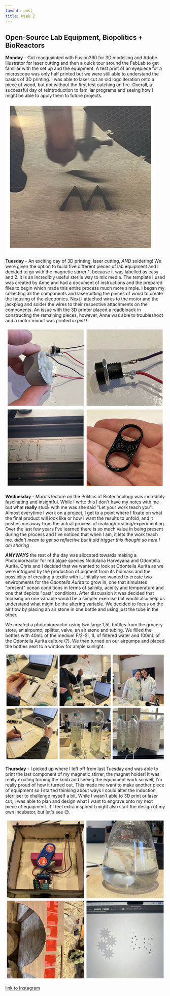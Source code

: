 ```yaml
---
layout: post
title: Week 2
---
```


## Open-Source Lab Equipment, Biopolitics + BioReactors 


**Monday** - Got reacquainted with Fusion360 for 3D modelling and Adobe Illustrator for laser cutting and then a quick tour around the FabLab to get familiar with the set up and the equipment. A test print of an eyepiece for a microscope was only half printed but we were still able to understand the basics of 3D printing. I was able to laser cut an old logo iteration onto a piece of wood, but not without the first test catching on fire. Overall, a successful day of reintroduction to familiar programs and seeing how I might be able to apply them to future projects.

![Week2Monday](../images/Week2Monday.jpg)

**Tuesday** - An exciting day of 3D printing, laser cutting, *AND* soldering! We were given the option to build five different pieces of lab equipment and I decided to go with the magnetic stirrer 1. because it was labelled as easy and 2. it is an incredibly useful sterile way to mix media. The template I used was created by Anne and had a document of instructions and the prepared files to begin which made this entire process much more simple. I began my collecting all the components and lasercutting the pieces of wood to create the housing of the electronics. Next I attached wires to the motor and the jackplug and solder the wires to their respective attachments on the components. An issue with the 3D printer placed a roadbloack in constructing the remaining pieces, however, Anne was able to troubleshoot and a motor mount was printed *in pink!* 

![Week2Tuesday](../images/Week2Tuesday.jpg)

**Wednesday** - Maro's lecture on the Politics of Biotechnology was incredibly fascinating and insightful. While I write this I don't have my notes with me but what **really** stuck with me was she said "Let your work teach you". Almost everytime I work on a project, I get to a point where I fixate on what the final product will look like or how I want the results to unfold, and it pushes me away from the actual process of making/creating/experimenting. Over the last few years I've learned there is so much value in being present during the process and I've noticed that when I am, it lets the work teach me.  *didn't mean to get so reflective but it did trigger this thought so here I am sharing*

**_ANYWAYS_** the rest of the day was allocated towards making a Photobioreactor for red algae species Nodularia Harveyana and Odontella Aurita. Chris and I decided that we wanted to look at Odontella Aurita as we were intrigued by the production of pigment from its biomass and the possibility of creating a textile with it. Initially we wanted to create two environments for the _Odontella Aurita_ to grow in, one that simulates "present" ocean conditions in terms of salinity, acidity and temperature and one that depicts "past" conditions. After discussion it was decided that focusing on one variable would be a simpler exercise but would also help us understand what might be the altering variable. We decided to focus on the air flow by placing an air stone in one bottle and using just the tube in the other.

We created a photobioreactor using two large 1,5L bottles from the grocery store, an airpump, splitter, valve, an air stone and tubing. We filled the bottles with 40mL of the medium F/2-Si, 1L of filtered water and 100mL of the Odontella Aurita culture (?). We then turned on our airpumps and placed the bottles next to a window for ample sunlight. 

![Week2Wednesday](../images/Week2Wednesday.jpg)

**Thursday** -  I picked up where I left off from last Tuesday and was able to print the last component of my magnetic stirrer, the magnet holder! It was really exciting turning the knob and seeing the equpiment work so well, I'm really proud of how it turned out. This made me want to make another piece of equipment so I started thinking about ways I could alter the induction steriliser to challenge myself a bit. While I wasn't able to 3D print or laser cut, I was able to plan and design what I want to engrave onto my next piece of equipment. If I feel extra inspired I might also start the design of my own incubator, but let's see 😉.

![Week2Thursday](../images/Week2Thursday.jpg)

[link to Instagram ](https://www.instagram.com/carolina.minana/)